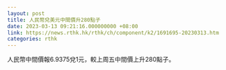 ```yaml
---
layout: post
title: 人民幣兌美元中間價升280點子
date: 2023-03-13 09:21:16.000000000 +08:00
link: https://news.rthk.hk/rthk/ch/component/k2/1691695-20230313.htm
categories: rthk
---
```


人民幣中間價報6.9375兌1元，較上周五中間價上升280點子。
